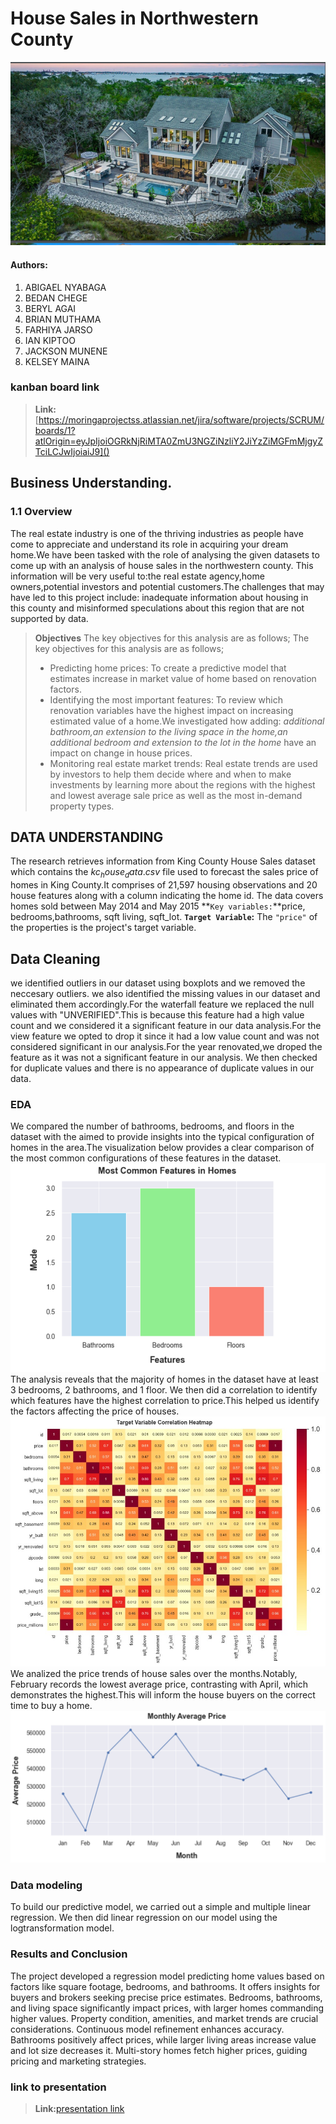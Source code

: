 # House Sales in Northwestern County


![housing](picture/Readme%20image%201.png)

#### Authors:
1. ABIGAEL NYABAGA
2. BEDAN CHEGE
3. BERYL AGAI
4. BRIAN MUTHAMA
5. FARHIYA JARSO
6. IAN KIPTOO
7. JACKSON MUNENE
8. KELSEY MAINA
 
### kanban board link
> **Link:**[https://moringaprojectss.atlassian.net/jira/software/projects/SCRUM/boards/1?atlOrigin=eyJpIjoiOGRkNjRiMTA0ZmU3NGZiNzliY2JiYzZiMGFmMjgyZTciLCJwIjoiaiJ9]()


## Business Understanding.
### 1.1 Overview
The real estate industry is one of the thriving industries as people have come to appreciate and understand its role in acquiring your dream home.We have been tasked with the role of analysing the given datasets to come up with an analysis of house sales in the northwestern county. This information will be very useful to:the real estate agency,home owners,potential investors and potential customers.The challenges that may have led to this project include: inadequate information about housing in this county and misinformed speculations about this region that are not supported by data.
>**Objectives**
The key objectives for this analysis are as follows;
The key objectives for this analysis are as follows;
>* Predicting home prices: To create a predictive model that estimates increase in market value of home based on renovation factors.
>* Identifying the most important features: To review which renovation variables have the highest impact on increasing estimated value of a home.We investigated how adding: *additional bathroom,an extension to the living space in the home,an additional bedroom and extension to the lot in the home* have an impact on change in house prices.
>* Monitoring real estate market trends: Real estate trends are used by investors to help them decide where and when to make investments by learning more about the regions with the highest and lowest average sale price as well as the most in-demand property types.
## DATA UNDERSTANDING
The research retrieves information from King County House Sales dataset which contains the $kc_house_data.csv$ file used to forecast the sales price of homes in King County.It comprises of 21,597 housing observations and 20 house features along with a column indicating the home id. The data covers homes sold between May 2014 and May 2015 **`Key variables:`**price, bedrooms,bathrooms, sqft living, sqft_lot.
**`Target Variable`:** The `"price"` of the properties is the project's target variable. 
## Data Cleaning
we identified outliers in our dataset using boxplots and we removed the neccesary outliers.
we also identified the missing values in our dataset and eliminated them accordingly.For the waterfall feature we replaced the null values with "UNVERIFIED".This is because this feature had a high value count and we considered it a significant feature in our data analysis.For the view feature we opted to drop it since it had a low value count and was not considered significant in our analysis.For the year renovated,we droped the feature as it was not a significant feature in our analysis.
We then checked for duplicate values and there is no appearance of duplicate values in our data.
### EDA
We compared the number of bathrooms, bedrooms, and floors in the dataset with the aimed to provide insights into the typical configuration of homes in the area.The visualization below provides a clear comparison of the most common configurations of these features in the dataset.
![housing](picture/Homefeatures.png)
The analysis reveals that the majority of homes in the dataset have at least 3 bedrooms, 2 bathrooms, and 1 floor.
We then did a correlation to identify which features have the highest correlation to price.This helped us identify the factors affecting the price of houses.
![housing](picture/corr%20heatmap.jpeg)
We analized the price trends of house sales over the months.Notably, February records the lowest average price, contrasting with April, which demonstrates the highest.This will inform the house buyers on the correct time to buy a home.
![housing](picture/price%20predictions.png)
### Data modeling
To build our predictive model, we carried out a simple and multiple linear regression. We then did linear regression on our model using the logtransformation model.
### Results and Conclusion
The project developed a regression model predicting home values based on factors like square footage, bedrooms, and bathrooms. It offers insights for buyers and brokers seeking precise price estimates. Bedrooms, bathrooms, and living space significantly impact prices, with larger homes commanding higher values. Property condition, amenities, and market trends are crucial considerations. Continuous model refinement enhances accuracy. Bathrooms positively affect prices, while larger living areas increase value and lot size decreases it. Multi-story homes fetch higher prices, guiding pricing and marketing strategies.
### link to presentation
> **Link:**[presentation link]()